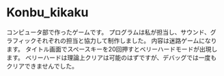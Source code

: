 # Konbu_kikaku

コンピュータ部で作ったゲームです。
プログラムは私が担当し、サウンド、グラフィックそれぞれの担当と協力して制作しました。
内容は迷路ゲームになります。
タイトル画面でスペースキーを20回押すとベリーハードモードが出現します。
ベリーハードは理論上クリアは可能のはずですが、デバッグでは一度もクリアできませんでした。
